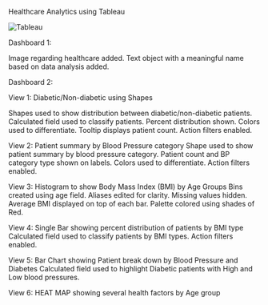 Healthcare Analytics using Tableau

![Tableau](https://github.com/AravindanAS/Healthcare-Analytics/assets/136828832/ff8ecc5d-d66b-43a4-a573-3b5950a71e9b)

Dashboard 1:

Image regarding healthcare added.
Text object with a meaningful name based on data analysis added.

Dashboard 2:

View 1: Diabetic/Non-diabetic using Shapes

Shapes used to show distribution between diabetic/non-diabetic patients.
Calculated field used to classify patients.
Percent distribution shown.
Colors used to differentiate.
Tooltip displays patient count.
Action filters enabled.

View 2: Patient summary by Blood Pressure category
Shape used to show patient summary by blood pressure category.
Patient count and BP category type shown on labels.
Colors used to differentiate.
Action filters enabled.

View 3: Histogram to show Body Mass Index (BMI) by Age Groups
Bins created using age field.
Aliases edited for clarity.
Missing values hidden.
Average BMI displayed on top of each bar.
Palette colored using shades of Red.

View 4: Single Bar showing percent distribution of patients by BMI type
Calculated field used to classify patients by BMI types.
Action filters enabled.

View 5: Bar Chart showing Patient break down by Blood Pressure and Diabetes
Calculated field used to highlight Diabetic patients with High and Low blood pressures.

View 6: HEAT MAP showing several health factors by Age group
